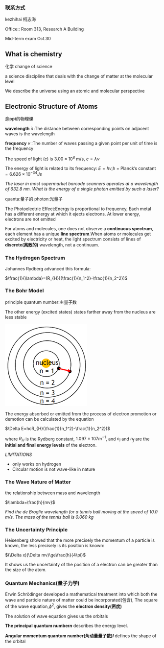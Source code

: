 ### 联系方式
kezhihai 柯志海

Office:: Room 313, Research A Building

Mid-term exam Oct.30
## What is chemistry
化学 change of science

a science discipline that deals with the change of matter
at the molecular level

We describe the universe using an atomic and
molecular perspective


## Electronic Structure of Atoms
~~念ppt的物理课~~

**wavelength** $\lambda$:The distance between corresponding points
on adjacent waves is the wavelength

**frequency** $v$ :The number of waves passing a given point per unit of time is the frequency

The speed of light (c) is $3.00 \times 10^8$ m/s, $c=\lambda v$

The energy of light is related to its frequency: $E=hv$,h = Planck’s constant $= 6.626\times 10^{-34} Js$

*The laser in most supermarket barcode scanners operates at a wavelength of 632.8 nm. What is the energy of a single photon emitted by such a laser?*

quanta:量子的 photon:光量子

The Photoelectric Effect:Energy is proportional to frequency, Each metal has a different energy at which it  ejects electrons. At lower energy, electrons are not emitted

For atoms and molecules, one does not observe a **continuous spectrum**, each element has a unique **line spectrum**.When atoms or molecules get excited by electricity or heat, the light spectrum consists of lines of **discrete(离散的)** wavelength, not a continuum.

### The Hydrogen Spectrum

Johannes Rydberg advanced this formula:

$\frac{1}{\lambda}=(R_{H})(\frac{1}{n_1^2}-\frac{1}{n_2^2})$

### The Bohr Model
principle quantum number:主量子数

The other energy (excited states) states
farther away from the nucleus are less
stable

![avatar](img\9.7.1.png)

The energy absorbed or emitted from the process of electron promotion or demotion can be calculated by the equation

$\Delta E=hcR_{H}(\frac{1}{n_1^2}-\frac{1}{n_2^2})$

where $R_H$ is the Rydberg constant, $1.097\times 107 m^{−1}$, and $n_i$ and $n_f$ are the **initial and final energy levels** of the electron.

*LIMITATIONS*
+ only works on hydrogen
+ Circular motion is not wave-like in nature

### The Wave Nature of Matter

the relationship between mass and wavelength

$\lambda=\frac{h}{mv}$

*Find the de Broglie wavelength for a tennis ball moving at the speed of 10.0 m/s. The mass of the tennis ball is 0.060 kg*

### The Uncertainty Principle

Heisenberg showed that the more precisely the momentum of a particle is known, the less precisely is its position is known:

$(\Delta x)(\Delta mv)\ge\frac{h}{4\pi}$

It shows us the uncertainty of the position of a electron can be greater than the size of the atom.

### Quantum Mechanics(量子力学)

Erwin Schrödinger developed a mathematical treatment into which both the wave and particle nature of matter could be incorporated(包含), The square of the wave equation,$\phi^2$, gives the **electron density(密度)**

The solution of wave equation gives us the orbitals

**The principal quantum number$n$** describes the energy level.

**Angular momentum quantum number(角动量量子数)$l$** defines the shape of the orbital
